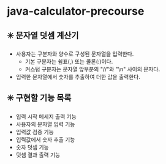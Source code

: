 # java-calculator-precourse

## ✳️ 문자열 덧셈 계산기

- 사용자는 구분자와 양수로 구성된 문자열을 입력한다.
    - 기본 구분자는 쉼표(,) 또는 콜론(:)이다.
    - 커스텀 구분자는 문자열 앞부분의 "//"와 "\n" 사이의 문자다.
- 입력한 문자열에서 숫자를 추출하여 더한 값을 출력한다.

## ✳️ 구현할 기능 목록

- 입력 시작 메세지 출력 기능
- 사용자의 문자열 입력 기능
- 입력값 검증 기능
- 입력값에서 숫자 추출 기능
- 숫자 덧셈 기능
- 덧셈 결과 출력 기능
